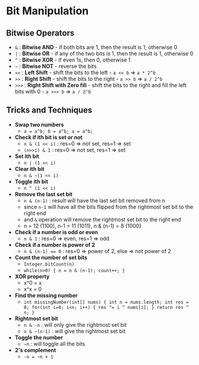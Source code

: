# Bit Manipulation

## Bitwise Operators

- `&` : **Bitwise AND** - if both bits are 1, then the result is 1, otherwise 0
- `|` : **Bitwise OR** - if any of the two bits is 1, then the result is 1, otherwise 0
- `^` : **Bitwise XOR** - if even 1s, then 0, otherwise 1
- `~` : **Bitwise NOT** - reverse the bits
- `<<` : **Left Shift** - shift the bits to the left - `a << b` => `a * 2^b`
- `>>` : **Right Shift** - shift the bits to the right - `a >> b` => `a / 2^b`
- `>>>` : **Right Shift with Zero fill** - shift the bits to the right and fill the left bits with 0 - `a >>> b` =>
  `a / 2^b`

## Tricks and Techniques

- **Swap two numbers**
    - `a = a^b; b = a^b; a = a^b;`
- **Check if ith bit is set or not**
    - `n & (1 << i)` : res=0 => not set, res=1 => set
    - `(n>>i) & 1` : res=0 => not set, res=1 => set
- **Set ith bit**
    - `n | (1 << i)`
- **Clear ith bit**
    - `n & ~(1 << i)`
- **Toggle ith bit**
    - `n ^ (1 << i)`
- **Remove the last set bit**
    - `n & (n-1)` : result will have the last set bit removed from n
    - since `n-1` will have all the bits flipped from the rightmost set bit to the right end
    - and `&` operation will remove the rightmost set bit to the right end
    - n = 12 (1100), n-1 = 11 (1011), n & (n-1) = 8 (1000)
- **Check if a number is odd or even**
    - `n & 1` : res=0 => even, res=1 => odd
- **Check if a number is power of 2**
    - `n & (n-1) == 0` : res=0 => power of 2, else => not power of 2
- **Count the number of set bits**
    - `Integer.bitCount(n)`
    - `while(n>0) { n = n & (n-1); count++; }`
- **XOR property**
    - x^0 = x
    - x^x = 0
- **Find the missing number**
    - `int missingNumber(int[] nums) { int n = nums.length; int res = 0; for(int i=0; i<n; i++) { res ^= i ^ nums[i]; } return res ^ n; }`
- **Rightmost set bit**
    - `n & -n` : will only give the rightmost set bit
    - `n & ~(n-1)` : will give the rightmost set bit
- **Toggle the number**
    - `~n` : will toggle all the bits
- **2's complement**
    - `-n = ~n + 1`